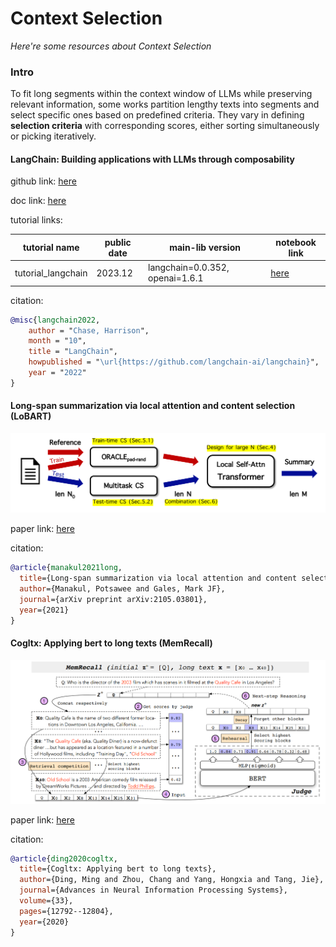 # Context Selection
*Here're some resources about Context Selection*


### Intro

To fit long segments within the context window of LLMs while preserving relevant information, some works partition
lengthy texts into segments and select specific ones based on predefined criteria. They vary in defining **selection criteria** with corresponding scores, either sorting simultaneously or picking iteratively.




#### LangChain: Building applications with LLMs through composability

github link: [here](https://github.com/langchain-ai/langchain)

doc link: [here](https://python.langchain.com/docs/get_started/introduction)

tutorial links:

|tutorial name|public date|main-lib version|notebook link|
|-|-|-|-|
|tutorial_langchain|2023.12|langchain=0.0.352, openai=1.6.1|[here](../notebooks/tutorial_langchain.ipynb)|


citation:

```bibtex
@misc{langchain2022,
    author = "Chase, Harrison",
    month = "10",
    title = "LangChain",
    howpublished = "\url{https://github.com/langchain-ai/langchain}",
    year = "2022"
}
```

#### Long-span summarization via local attention and content selection (LoBART)

<p align="center">
  <img src="../../imgs/lobart.png" width="800"></img>
</p>

paper link: [here](https://arxiv.org/pdf/2105.03801)

citation:

```bibtex
@article{manakul2021long,
  title={Long-span summarization via local attention and content selection},
  author={Manakul, Potsawee and Gales, Mark JF},
  journal={arXiv preprint arXiv:2105.03801},
  year={2021}
}
```


#### Cogltx: Applying bert to long texts (MemRecall)

<p align="center">
  <img src="../../imgs/cogltx.png" width="800"></img>
</p>

paper link: [here](https://proceedings.neurips.cc/paper/2020/file/96671501524948bc3937b4b30d0e57b9-Paper.pdf)

citation:

```bibtex
@article{ding2020cogltx,
  title={Cogltx: Applying bert to long texts},
  author={Ding, Ming and Zhou, Chang and Yang, Hongxia and Tang, Jie},
  journal={Advances in Neural Information Processing Systems},
  volume={33},
  pages={12792--12804},
  year={2020}
}
```